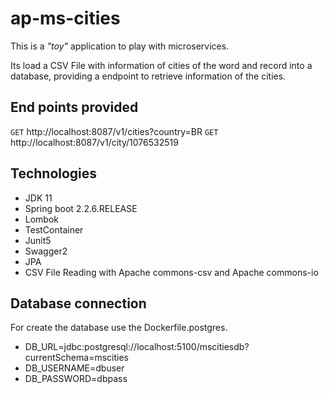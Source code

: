 # ap-ms-cities

This is a _"toy"_ application to play with microservices.

Its load a CSV File with information of cities of the word and record into a database, providing a endpoint to retrieve information of the cities. 

## End points provided

`GET` http://localhost:8087/v1/cities?country=BR 
`GET` http://localhost:8087/v1/city/1076532519

## Technologies

- JDK 11
- Spring boot 2.2.6.RELEASE
- Lombok
- TestContainer
- Junit5
- Swagger2
- JPA
- CSV File Reading with Apache commons-csv and Apache commons-io

## Database connection

For create the database use the Dockerfile.postgres.

- DB_URL=jdbc:postgresql://localhost:5100/mscitiesdb?currentSchema=mscities
- DB_USERNAME=dbuser
- DB_PASSWORD=dbpass



